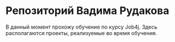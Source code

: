 # Репозиторий Вадима Рудакова

В данный момент прохожу обучение по курсу Job4j.
Здесь располагаются проекты, реализуемые во время обучения.